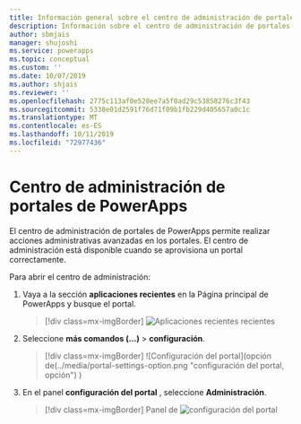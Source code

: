 ```yaml
---
title: Información general sobre el centro de administración de portales de PowerApps | MicrosoftDocs
description: Información sobre el centro de administración de portales de PowerApps.
author: sbmjais
manager: shujoshi
ms.service: powerapps
ms.topic: conceptual
ms.custom: ''
ms.date: 10/07/2019
ms.author: shjais
ms.reviewer: ''
ms.openlocfilehash: 2775c113af0e528ee7a5f0ad29c53858276c3f43
ms.sourcegitcommit: 5338e01d2591f76d71f09b1fb229d405657a0c1c
ms.translationtype: MT
ms.contentlocale: es-ES
ms.lasthandoff: 10/11/2019
ms.locfileid: "72977436"
---
```

# <a name="powerapps-portals-admin-center"></a>Centro de administración de portales de PowerApps

El centro de administración de portales de PowerApps permite realizar acciones administrativas avanzadas en los portales. El centro de administración está disponible cuando se aprovisiona un portal correctamente.

Para abrir el centro de administración:

1. Vaya a la sección **aplicaciones recientes** en la Página principal de PowerApps y busque el portal.

    > [!div class=mx-imgBorder]
    > ![](../media/recent-apps.png "Aplicaciones") recientes recientes  

2. Seleccione **más comandos (...)**  > **configuración**.

    > [!div class=mx-imgBorder]
    > ![Configuración del portal](opción de(../media/portal-settings-option.png "configuración del portal, opción") )

3. En el panel **configuración del portal** , seleccione **Administración**.

    > [!div class=mx-imgBorder]
    > Panel de ![configuración del portal](../media/portal-settings-admin.png "Panel de configuración del portal")  